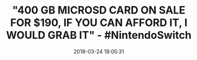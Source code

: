 ---
title: >-
  "400 GB MICROSD CARD ON SALE FOR $190, IF YOU CAN AFFORD IT, I WOULD GRAB IT"
  - #NintendoSwitch
name: "Sandisk Ultra 400GB Micro SDXC UHS-I Card with Adapter -\_SDSQUAR-400G-GN6MA"
date: '2018-03-24 18:05:31'
buy_now: >-
  https://www.amazon.com/Sandisk-Ultra-400GB-Adapter-SDSQUAR-400G-GN6MA/dp/B074RNRM2B?psc=1&SubscriptionId=AKIAIA5RBQIWQVTCUEUQ&tag=coldcutdeals-20&linkCode=xm2&camp=2025&creative=165953&creativeASIN=B074RNRM2B
description_markdown: "Sandisk Ultra 400GB Micro SDXC UHS-I Card with Adapter -\_SDSQUAR-400G-GN6MA\n\n  - Up to 400GB to store even more hours of Full HD video7\n\n  - Class 10 for Full HD video recording and playback2\n\n  - Up to 100MB/s transfer speeds let you move up to 1200 photos in a minute6\n\n  - Load apps faster with A1-rated performance1. Durability-shockproof, temperature extremes, waterproof, x-ray proof\n\n  - Ideal for Android smartphones and tablets, and MIL cameras\n\n"
tweet_id_str: '977607355394338818'
price: $249.99
you_save: ''
asin: B074RNRM2B
image: 'https://images-na.ssl-images-amazon.com/images/I/416EajJdVnL.jpg'

---